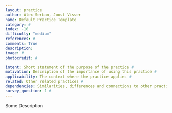 ```yaml
---
layout: practice
author: Alex Serban, Joost Visser
name: Default Practice Template
category: #
index: -10
difficulty: "medium"
references: #
comments: True
description:
image: #
photocredit: #

intent: Short statement of the purpose of the practice #
motivation: Description of the importance of using this practice #
applicability: The context where the practice applies #
related: Other related practices #
dependencies: Similarities, differences and connections to other practices #
survey_question: 1 #
---
```


Some Description
